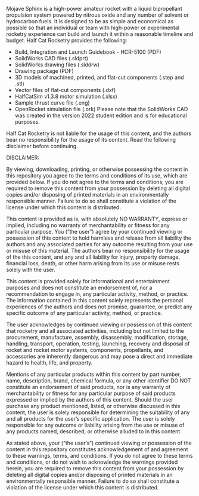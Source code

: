Mojave Sphinx is a high-power amateur rocket with a liquid bipropellant propulsion system powered by nitrous oxide and any number of solvent or hydrocarbon fuels. It is designed to be as simple and economical as possible so that an individual or team with high-power or experimental rocketry experience can build and launch it within a reasonable timeline and budget. Half Cat Rocketry provides the following:
- Build, Integration and Launch Guidebook - HCR-5100 (PDF)
- SolidWorks CAD files (.sldprt)
- SolidWorks drawing files (.slddrw)
- Drawing package (PDF)
- 3D models of machined, printed, and flat-cut components (.step and .stl)
- Vector files of flat-cut components (.dxf)
- HalfCatSim v1.3.8 motor simulation (.xlsx)
- Sample thrust curve file (.eng)
- OpenRocket simulation file (.ork)
Please note that the SolidWorks CAD was created in the version 2022 student edition and is for educational purposes.

Half Cat Rocketry is not liable for the usage of this content, and the authors bear no responsibility for the usage of its content. Read the following disclaimer before continuing.

DISCLAIMER:

By viewing, downloading, printing, or otherwise possessing the content in this repository you agree to the terms and conditions of its use, which are provided below. If you do not agree to the terms and conditions, you are required to remove this content from your possession by deleting all digital copies and/or disposing of printed materials in an environmentally responsible manner. Failure to do so shall constitute a violation of the license under which this content is distributed.

This content is provided as is, with absolutely NO WARRANTY, express or implied, including no warranty of merchantability or fitness for any particular purpose. You (“the user”) agree by your continued viewing or possession of this content to hold harmless and release from all liability the authors and any associated parties for any outcome resulting from your use or misuse of this material. The authors bear no responsibility for the usage of the this content, and any and all liability for injury, property damage, financial loss, death, or other harm arising from its use or misuse rests solely with the user.

This content is provided solely for informational and entertainment purposes and does not constitute an endorsement of, nor a recommendation to engage in, any particular activity, method, or practice. The information contained in this content solely represents the personal experiences of the authors and does not promise, guarantee, or predict any specific outcome of any particular activity, method, or practice.

The user acknowledges by continued viewing or possession of this content that rocketry and all associated activities, including but not limited to the procurement, manufacture, assembly, disassembly, modification, storage, handling, transport, operation, testing, launching, recovery and disposal of rocket and rocket motor systems, components, propellants, and accessories are inherently dangerous and may pose a direct and immediate hazard to health, life, and property.

Mentions of any particular products within this content by part number, name, description, brand, chemical formula, or any other identifier DO NOT constitute an endorsement of said products, nor is any warranty of merchantability or fitness for any particular purpose of said products expressed or implied by the authors of this content. Should the user purchase any product mentioned, listed, or otherwise discussed in this content, the user is solely responsible for determining the suitability of any and all products for the user’s specific application. The user is solely responsible for any outcome or liability arising from the use or misuse of any products named, described, or otherwise alluded to in this content.

As stated above, your (“the user’s”) continued viewing or possession of the content in this repository constitutes acknowledgement of and agreement to these warnings, terms, and conditions. If you do not agree to these terms and conditions, or do not wish to acknowledge the warnings provided herein, you are required to remove this content from your possession by deleting all digital copies and/or disposing of printed materials in an environmentally responsible manner. Failure to do so shall constitute a violation of the license under which this content is distributed.
